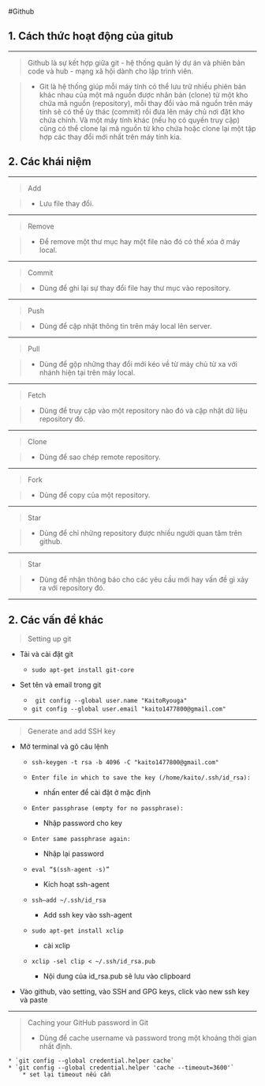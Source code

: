 #Github

## 1. Cách thức hoạt động của gitub
----
> Github là sự kết hợp giữa git - hệ thống quản lý dự án và phiên bản code và hub - mạng xã hội dành cho lập trình viên.

> - Git là hệ thống giúp mỗi máy tính có thể lưu trữ nhiều phiên bản khác nhau của một mã nguồn được nhân bản (clone) từ một kho chứa mã nguồn (repository), mỗi thay đổi vào mã nguồn trên máy tính sẽ có thể ủy thác (commit) rồi đưa lên máy chủ nơi đặt kho chứa chính. Và một máy tính khác (nếu họ có quyền truy cập) cũng có thể clone lại mã nguồn từ kho chứa hoặc clone lại một tập hợp các thay đổi mới nhất trên máy tính kia.

## 2. Các khái niệm
----
> Add

> - Lưu file thay đổi.

---
> Remove

> -  Để remove một thư mục hay một file nào đó có thể xóa ở máy local.

---
> Commit

> -  Dùng để ghi lại sự thay đổi file hay thư mục vào repository.

---
> Push

> -  Dùng để cập nhật thông tin trên máy local lên server.

---
> Pull

> -  Dùng để gộp những thay đổi mới kéo về từ máy chủ từ xa với nhánh hiện tại trên máy local.

---
> Fetch

> -  Dùng để truy cập vào một repository nào đó và cập nhật dữ liệu repository đó.

---
> Clone

> -  Dùng để sao chép remote repository.

---
> Fork

> -  Dùng để copy của một repository.

---
> Star

> -  Dùng để chỉ những repository được nhiều người quan tâm trên github.

---
> Star

> -  Dùng để nhận thông báo cho các yêu cầu mới hay vấn đề gì xảy ra với repository đó.

----

## 2. Các vấn đề khác

> Setting up git

* Tải và cài đặt git
    * `sudo apt-get install git-core`

* Set tên và email trong git
    * ` git config --global user.name "KaitoRyouga"`
    * `git config --global user.email "kaito1477800@gmail.com"`

---
> Generate and add SSH key

* Mở terminal và gõ câu lệnh
    * `ssh-keygen -t rsa -b 4096 -C "kaito1477800@gmail.com"`
    * `Enter file in which to save the key (/home/kaito/.ssh/id_rsa):` 
        * nhấn enter để cài đặt ở mặc định

    * `Enter passphrase (empty for no passphrase):`
        * Nhập password cho key

    * `Enter same passphrase again:`
        * Nhập lại password

    * `eval “$(ssh-agent -s)”`
        * Kích hoạt ssh-agent

    * `ssh–add ~/.ssh/id_rsa`
        * Add ssh key vào ssh-agent

    * `sudo apt-get install xclip`
        * cài xclip
    * `xclip -sel clip < ~/.ssh/id_rsa.pub`
        * Nội dung của id_rsa.pub sẽ lưu vào clipboard

* Vào github, vào setting, vào SSH and GPG keys, click vào new ssh key và paste

---
> Caching your GitHub password in Git
> - Dùng để cache username và password trong một khoảng thời gian nhất định.

    * `git config --global credential.helper cache`
    * `git config --global credential.helper 'cache --timeout=3600'`
        * set lại timeout nếu cần
